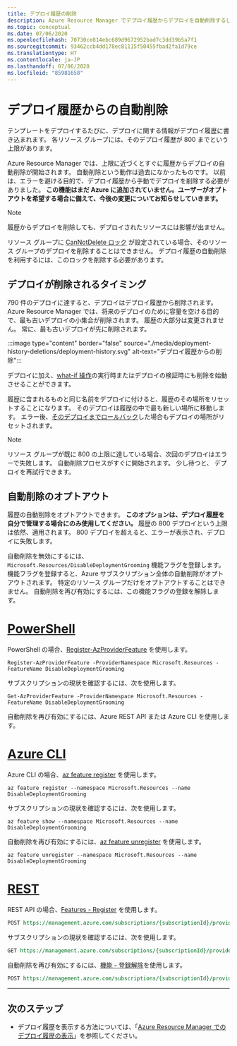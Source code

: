 ```yaml
---
title: デプロイ履歴の削除
description: Azure Resource Manager でデプロイ履歴からデプロイを自動削除するしくみについて説明します。 履歴が上限の 800 を超えそうになるとデプロイが削除されます。
ms.topic: conceptual
ms.date: 07/06/2020
ms.openlocfilehash: 70730ce814ebc689d9672952bad7c3dd39b5a7f1
ms.sourcegitcommit: 93462ccb4dd178ec81115f50455fbad2fa1d79ce
ms.translationtype: HT
ms.contentlocale: ja-JP
ms.lasthandoff: 07/06/2020
ms.locfileid: "85981658"
---
```

# <a name="automatic-deletions-from-deployment-history"></a>デプロイ履歴からの自動削除

テンプレートをデプロイするたびに、デプロイに関する情報がデプロイ履歴に書き込まれます。 各リソース グループには、そのデプロイ履歴が 800 までという上限があります。

Azure Resource Manager では、上限に近づくとすぐに履歴からデプロイの自動削除が開始されます。 自動削除という動作は過去になかったものです。 以前は、エラーを避ける目的で、デプロイ履歴から手動でデプロイを削除する必要がありました。 **この機能はまだ Azure に追加されていません。ユーザーがオプトアウトを希望する場合に備えて、今後の変更についてお知らせしていきます。**

> [!NOTE]
> 履歴からデプロイを削除しても、デプロイされたリソースには影響が出ません。
>
> リソース グループに [CanNotDelete ロック](../management/lock-resources.md) が設定されている場合、そのリソース グループのデプロイを削除することはできません。 デプロイ履歴の自動削除を利用するには、このロックを削除する必要があります。

## <a name="when-deployments-are-deleted"></a>デプロイが削除されるタイミング

790 件のデプロイに達すると、デプロイはデプロイ履歴から削除されます。 Azure Resource Manager では、将来のデプロイのために容量を空ける目的で、最も古いデプロイの小集合が削除されます。 履歴の大部分は変更されません。 常に、最も古いデプロイが先に削除されます。

:::image type="content" border="false" source="./media/deployment-history-deletions/deployment-history.svg" alt-text="デプロイ履歴からの削除":::

デプロイに加え、[what-if 操作](template-deploy-what-if.md)の実行時またはデプロイの検証時にも削除を始動させることができます。

履歴に含まれるものと同じ名前をデプロイに付けると、履歴のその場所をリセットすることになります。 そのデプロイは履歴の中で最も新しい場所に移動します。 エラー後、[そのデプロイまでロールバック](rollback-on-error.md)した場合もデプロイの場所がリセットされます。

> [!NOTE]
> リソース グループが既に 800 の上限に達している場合、次回のデプロイはエラーで失敗します。 自動削除プロセスがすぐに開始されます。 少し待つと、 デプロイを再試行できます。

## <a name="opt-out-of-automatic-deletions"></a>自動削除のオプトアウト

履歴の自動削除をオプトアウトできます。 **このオプションは、デプロイ履歴を自分で管理する場合にのみ使用してください。** 履歴の 800 デプロイという上限は依然、適用されます。 800 デプロイを超えると、エラーが表示され、デプロイに失敗します。

自動削除を無効にするには、`Microsoft.Resources/DisableDeploymentGrooming` 機能フラグを登録します。 機能フラグを登録すると、Azure サブスクリプション全体の自動削除がオプトアウトされます。 特定のリソース グループだけをオプトアウトすることはできません。 自動削除を再び有効にするには、この機能フラグの登録を解除します。

# <a name="powershell"></a>[PowerShell](#tab/azure-powershell)

PowerShell の場合、[Register-AzProviderFeature](/powershell/module/az.resources/Register-AzProviderFeature) を使用します。

```azurepowershell-interactive
Register-AzProviderFeature -ProviderNamespace Microsoft.Resources -FeatureName DisableDeploymentGrooming
```

サブスクリプションの現状を確認するには、次を使用します。

```azurepowershell-interactive
Get-AzProviderFeature -ProviderNamespace Microsoft.Resources -FeatureName DisableDeploymentGrooming
```

自動削除を再び有効にするには、Azure REST API または Azure CLI を使用します。

# <a name="azure-cli"></a>[Azure CLI](#tab/azure-cli)

Azure CLI の場合、[az feature register](/cli/azure/feature#az-feature-register) を使用します。

```azurecli-interactive
az feature register --namespace Microsoft.Resources --name DisableDeploymentGrooming
```

サブスクリプションの現状を確認するには、次を使用します。

```azurecli-interactive
az feature show --namespace Microsoft.Resources --name DisableDeploymentGrooming
```

自動削除を再び有効にするには、[az feature unregister](/cli/azure/feature#az-feature-unregister) を使用します。

```azurecli-interactive
az feature unregister --namespace Microsoft.Resources --name DisableDeploymentGrooming
```

# <a name="rest"></a>[REST](#tab/rest)

REST API の場合、[Features - Register](/rest/api/resources/features/register) を使用します。

```rest
POST https://management.azure.com/subscriptions/{subscriptionId}/providers/Microsoft.Features/providers/Microsoft.Resources/features/DisableDeploymentGrooming/register?api-version=2015-12-01
```

サブスクリプションの現状を確認するには、次を使用します。

```rest
GET https://management.azure.com/subscriptions/{subscriptionId}/providers/Microsoft.Features/providers/Microsoft.Resources/features/DisableDeploymentGrooming/register?api-version=2015-12-01
```

自動削除を再び有効にするには、[機能 - 登録解除](/rest/api/resources/features/unregister)を使用します。

```rest
POST https://management.azure.com/subscriptions/{subscriptionId}/providers/Microsoft.Features/providers/Microsoft.Resources/features/DisableDeploymentGrooming/unregister?api-version=2015-12-01
```

---

## <a name="next-steps"></a>次のステップ

* デプロイ履歴を表示する方法については、「[Azure Resource Manager でのデプロイ履歴の表示](deployment-history.md)」を参照してください。
